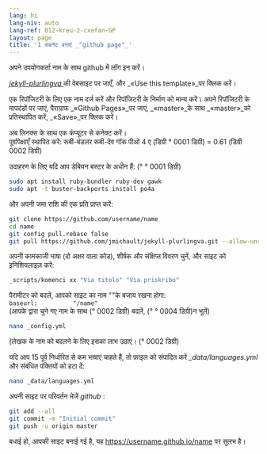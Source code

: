 ```yaml
---
lang: hi
lang-niv: auto
lang-ref: 012-kreu-2-cxefan-GP
layout: page
title: '1 सबनेट बनाएं _"github page"_'
---
```


अपने उपयोगकर्ता नाम के साथ github में लॉग इन करें।  

 [ _jekyll-plurlingva_ ](https://github.com/jmichault/jekyll-plurlingva)की वेबसाइट पर जाएँ, और _«Use this template»_पर क्लिक करें।

एक रिपॉजिटरी के लिए एक नाम दर्ज करें और रिपॉजिटरी के निर्माण को मान्य करें।
अपने रिपॉजिटरी के मापदंडों पर जाएं, पैराग्राफ _«Github Pages»_पर जाएं, _«master»_के साथ _«master»_को प्रतिस्थापित करें, _«Save»_पर क्लिक करें।

अब लिनक्स के साथ एक कंप्यूटर से कनेक्ट करें।  
पूर्वापेक्षाएँ स्थापित करें: रूबी-बंडलर रूबी-देव गॉक पीओ 4 ए (डिग्री ° 0001 डिग्री) = 0.61 (डिग्री 0002 डिग्री)

उदाहरण के लिए यदि आप डेबियन बस्टर के अधीन हैं: (° ° 0001 डिग्री)

```bash
sudo apt install ruby-bundler ruby-dev gawk
sudo apt -t buster-backports install po4a
```

और अपनी जमा राशि की एक प्रति प्राप्त करें:

```bash
git clone https://github.com/username/name
cd name
git config pull.rebase false
git pull https://github.com/jmichault/jekyll-plurlingva.git --allow-unrelated-histories
```

अपनी कामकाजी भाषा (दो अक्षर वाला कोड), शीर्षक और संक्षिप्त विवरण चुनें, और साइट को इनिशियलाइज़ करें:

```bash
_scripts/komenci xx "Via titolo" "Via priskribo"
```

पैरामीटर को बदलें, आपको साइट का नाम ""के बजाय रखना होगा:  
    `baseurl:          "/name"`  
    (आपके द्वारा चुने गए नाम के साथ (° 0002 डिग्री) बदलें, (° ° 0004 डिग्री)न भूलें)

```bash
nano _config.yml
```
(लेखक के नाम को बदलने के लिए इसका लाभ उठाएं। (° 0002 डिग्री)

यदि आप 15 पूर्व निर्धारित से कम भाषाएं चाहते हैं, तो फ़ाइल को संपादित करें _\_data/languages.yml_ और संबंधित पंक्तियों को हटा दें:
```bash
nano _data/languages.yml
```

अपनी साइट पर परिवर्तन भेजें _github_ :
```bash
git add --all
git commit -m "Initial commit"
git push -u origin master
```

बधाई हो, आपकी साइट बनाई गई है, यह https://username.github.io/name पर सुलभ है।

